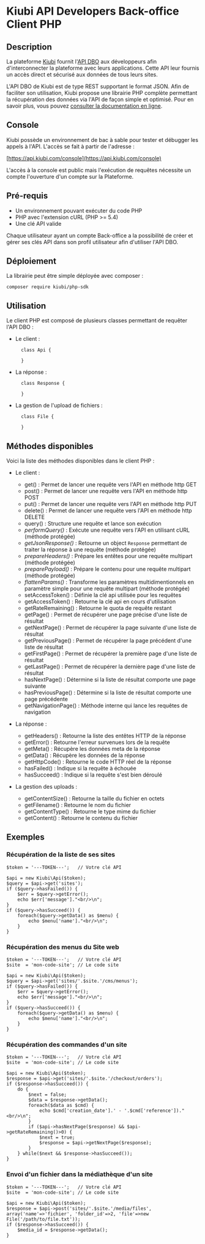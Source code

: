 # Kiubi API Developers Back-office Client PHP


## Description

La plateforme [Kiubi](http://www.kiubi.com) fournit l'[API DBO](https://api.kiubi.com/console) aux développeurs afin d'interconnecter la plateforme avec leurs applications. Cette API leur fournis un accès direct et sécurisé aux données de tous leurs sites.

L'API DBO de Kiubi est de type REST supportant le format JSON. Afin de faciliter son utilisation, Kiubi propose une librairie PHP complète permettant la récupération des données via l'API de façon simple et optimisé. Pour en savoir plus, vous pouvez [consulter la documentation en ligne](https://aide.kiubi.com/api-dev-generalites.html).


## Console

Kiubi possède un environnement de bac à sable pour tester et débugger les appels à l'API. L'accès se fait à partir de l'adresse :

[https://api.kiubi.com/console](https://api.kiubi.com/console)

L'accès à la console est public mais l'exécution de requêtes nécessite un compte l'ouverture d'un compte sur la Plateforme. 


## Pré-requis

- Un environnement pouvant exécuter du code PHP
- PHP avec l'extension cURL (PHP >= 5.4)
- Une clé API valide

Chaque utilisateur ayant un compte Back-office a la possibilité de créer et gérer ses clés API dans son profil utilisateur afin d'utiliser l'API DBO.


## Déploiement

La librairie peut être simple déployée avec composer : 

	composer require kiubi/php-sdk
	
	
## Utilisation

Le client PHP est composé de plusieurs classes permettant de requêter l'API DBO :

- Le client :
    	
    	class Api {
    	
    	}

- La réponse :
    
    	class Response {
    	
   		}

- La gestion de l'upload de fichiers :
    
    	class File {
    	
   		}


## Méthodes disponibles

Voici la liste des méthodes disponibles dans le client PHP :

- Le client :
    - get() : Permet de lancer une requête vers l'API en méthode http GET  
    - post() : Permet de lancer une requête vers l'API en méthode http POST
    - put() : Permet de lancer une requête vers l'API en méthode http PUT
    - delete() : Permet de lancer une requête vers l'API en méthode http DELETE
    - query() : Structure une requête et lance son exécution
    - *performQuery()* : Exécute une requête vers l'API en utilisant cURL (méthode protégée)
    - *getJsonResponse()* : Retourne un object `Response` permettant de traiter la réponse à une requête (méthode protégée)
    - *prepareHeaders()* : Prépare les entêtes pour une requête multipart (méthode protégée)
    - *preparePayload()* : Prépare le contenu pour une requête multipart (méthode protégée)
    - *flattenParams()* : Transforme les paramètres multidimentionnels en paramètre simple pour une requête multipart (méthode protégée)
    - setAccessToken() : Définie la clé api utilisée pour les requêtes
    - getAccessToken() : Retourne la clé api en cours d'utilisation
    - getRateRemaining() : Retourne le quota de requête restant
    - getPage() : Permet de récupérer une page précise d'une liste de résultat
    - getNextPage() : Permet de récupérer la page suivante d'une liste de résultat  
    - getPreviousPage() : Permet de récupérer la page précédent d'une liste de résultat
    - getFirstPage() : Permet de récupérer la première page d'une liste de résultat
    - getLastPage() : Permet de récupérer la dernière page d'une liste de résultat
    - hasNextPage() : Détermine si la liste de résultat comporte une page suivante
    - hasPreviousPage() : Détermine si la liste de résultat comporte une page précédente
    - getNavigationPage() : Méthode interne qui lance les requêtes de navigation

- La réponse :
    - getHeaders() : Retourne la liste des entêtes HTTP de la réponse
    - getError() : Retourne l'erreur survenues lors de la requête
    - getMeta() : Récupère les données meta de la réponse
    - getData() : Récupère les données de la réponse
    - getHttpCode() : Retourne le code HTTP réel de la réponse
    - hasFailed() : Indique si la requête à échouée
    - hasSucceed() : Indique si la requête s'est bien déroulé

- La gestion des uploads :
    - getContentSize() : Retourne la taille du fichier en octets
    - getFilename() : Retourne le nom du fichier
    - getContentType() : Retourne le type mime du fichier
    - getContent() : Retourne le contenu du fichier

    
## Exemples

	
### Récupération de la liste de ses sites
    
	$token = '---TOKEN---';   // Votre clé API

    $api = new Kiubi\Api($token);
    $query = $api->get('sites');
    if ($query->hasFailed()) {
        $err = $query->getError();
        echo $err['message']."<br/>\n";
    }
    if ($query->hasSucceed()) {
        foreach($query->getData() as $menu) {
            echo $menu['name']."<br/>\n";
        }
    }


### Récupération des menus du Site web
    
	$token = '---TOKEN---';   // Votre clé API
	$site  = 'mon-code-site'; // Le code site

    $api = new Kiubi\Api($token);
    $query = $api->get('sites/'.$site.'/cms/menus');
    if ($query->hasFailed()) {
        $err = $query->getError();
        echo $err['message']."<br/>\n";
    }
    if ($query->hasSucceed()) {
        foreach($query->getData() as $menu) {
            echo $menu['name']."<br/>\n";
        }
    }


### Récupération des commandes d'un site

	$token = '---TOKEN---';   // Votre clé API
	$site  = 'mon-code-site'; // Le code site

    $api = new Kiubi\Api($token);
    $response = $api->get('sites/'.$site.'/checkout/orders');
    if ($response->hasSucceed()) {
        do {
            $next = false;
            $data = $response->getData();
            foreach($data as $cmd) {
                echo $cmd['creation_date'].' - '.$cmd['reference'])."<br/>\n";
            }
            if ($api->hasNextPage($response) && $api->getRateRemaining()>0) {
                $next = true;
                $response = $api->getNextPage($response);
            }   
        } while($next && $response->hasSucceed());
    }


### Envoi d'un fichier dans la médiathèque d'un site

	$token = '---TOKEN---';   // Votre clé API
	$site  = 'mon-code-site'; // Le code site

    $api = new Kiubi\Api($token);
    $response = $api->post('sites/'.$site.'/media/files', array('name'=>'fichier', 'folder_id'=>2, 'file'=>new File('/path/to/file.txt'));
	if ($response->hasSucceed()) {
        $media_id = $response->getData();
    }
	